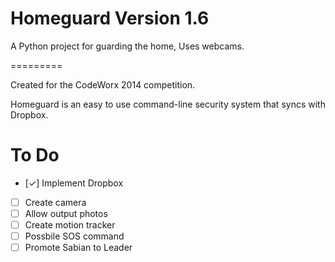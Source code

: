 Homeguard Version 1.6
=========

A Python project for guarding the home, Uses webcams.

=========

  Created for the CodeWorx 2014 competition.

  Homeguard is an easy to use command-line security system that syncs with Dropbox.

To Do
=========

- [✓] Implement Dropbox
- [ ] Create camera
- [ ] Allow output photos
- [ ] Create motion tracker
- [ ] Possbile SOS command
- [ ] Promote Sabian to Leader
